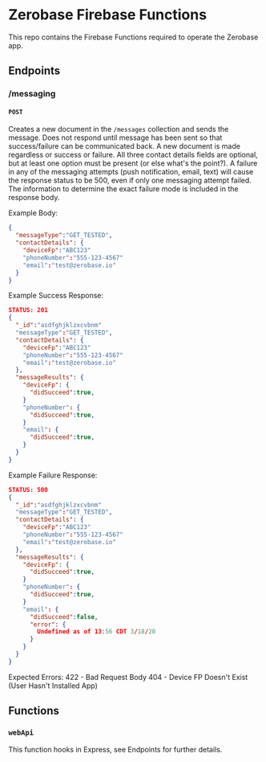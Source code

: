 # Zerobase Firebase Functions
This repo contains the Firebase Functions required to operate the Zerobase app. 

## Endpoints
### /messaging
#### `POST`
Creates a new document in the `/messages` collection and sends the message. Does not respond until message has been sent so that success/failure can be communicated back. A new document is made regardless or success or failure. All three contact details fields are optional, but at least one option must be present (or else what's the point?). A failure in any of the messaging attempts (push notification, email, text) will cause the response status to be 500, even if only one messaging attempt failed. The information to determine the exact failure mode is included in the response body.

Example Body:
```json
{
  "messageType":"GET_TESTED",
  "contactDetails": {
    "deviceFp":"ABC123"
    "phoneNumber":"555-123-4567"
    "email":"test@zerobase.io"
  }
}
```

Example Success Response:
```json
STATUS: 201
{
  "_id":"asdfghjklzxcvbnm"
  "messageType":"GET_TESTED",
  "contactDetails": {
    "deviceFp":"ABC123"
    "phoneNumber":"555-123-4567"
    "email":"test@zerobase.io"
  },
  "messageResults": {
    "deviceFp": {
      "didSucceed":true,
    }
    "phoneNumber": {
      "didSucceed":true,
    }
    "email": {
      "didSucceed":true,
    }
  }
}
```

Example Failure Response:
```json
STATUS: 500
{
  "_id":"asdfghjklzxcvbnm"
  "messageType":"GET_TESTED",
  "contactDetails": {
    "deviceFp":"ABC123"
    "phoneNumber":"555-123-4567"
    "email":"test@zerobase.io"
  },
  "messageResults": {
    "deviceFp": {
      "didSucceed":true,
    }
    "phoneNumber": {
      "didSucceed":true,
    }
    "email": {
      "didSucceed":false,
      "error": {
        Undefined as of 13:56 CDT 3/18/20
      }
    }
  }
}
```

Expected Errors:
422 - Bad Request Body
404 - Device FP Doesn't Exist (User Hasn't Installed App)

## Functions
### `webApi`
This function hooks in Express, see Endpoints for further details.
